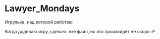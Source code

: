 # Lawyer_Mondays
Игрулька, над которой работаю

Когда доделаю игру, сделаю .exe файл, но это произойдёт не скоро :P
